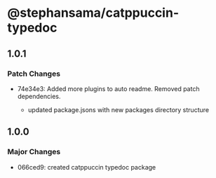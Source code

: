 # @stephansama/catppuccin-typedoc

## 1.0.1

### Patch Changes

- 74e34e3: Added more plugins to auto readme. Removed patch dependencies.

  - updated package.jsons with new packages directory structure

## 1.0.0

### Major Changes

- 066ced9: created catppuccin typedoc package

